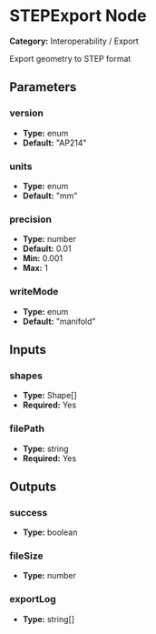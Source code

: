 
# STEPExport Node

**Category:** Interoperability / Export

Export geometry to STEP format

## Parameters


### version
- **Type:** enum
- **Default:** "AP214"





### units
- **Type:** enum
- **Default:** "mm"





### precision
- **Type:** number
- **Default:** 0.01
- **Min:** 0.001
- **Max:** 1



### writeMode
- **Type:** enum
- **Default:** "manifold"





## Inputs


### shapes
- **Type:** Shape[]
- **Required:** Yes



### filePath
- **Type:** string
- **Required:** Yes



## Outputs


### success
- **Type:** boolean



### fileSize
- **Type:** number



### exportLog
- **Type:** string[]




